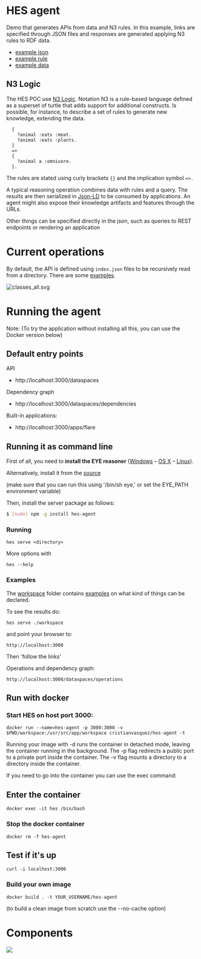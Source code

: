 # HES agent

Demo that generates APIs from data and N3 rules. In this example, links are specified through JSON files and responses are generated applying N3 rules to RDF data.

* [example json](./examples/family/index.json)
* [example rule](./examples/family/rules)
* [example data](./examples/family/data)

## N3 Logic 

The HES POC use [N3 Logic](http://infomesh.net/2002/notation3). Notation N3 is a rule-based language defined as a superset of turtle that adds support for additional constructs. Is possible, for instance, to describe a set of rules to generate new knowledge, extending the data.

```
  {
    ?animal :eats :meat.
    ?animal :eats :plants.
  }
  =>
  {
    ?animal a :omnivore.
  }.
```

The rules are stated using curly brackets `{}` and the implication symbol `=>.`

A typical reasoning operation combines data with rules and a query. The results are then serialized in [Json-LD](https://json-ld.org) to be consumed by applications. An agent might also expose their knowledge artifacts and features through the URLs.

Other things can be specified directly in the json, such as queries to REST endpoints or rendering an application

# Current operations

By default, the API is defined using `index.json` files to be recursively read from a directory. There are some [examples](./workspace).

![classes_all.svg](./img/classes_all.png)

# Running the agent

Note: (To try the application without installing all this, you can use the Docker version below)

## Default entry points

API

* http://localhost:3000/dataspaces

Dependency graph

* http://localhost:3000/dataspaces/dependencies

Built-in applications:

* http://localhost:3000/apps/flare


## Running it as command line

First of all, you need to **install the EYE reasoner** ([Windows](http://eulersharp.sourceforge.net/README.Windows) – [OS X](http://eulersharp.sourceforge.net/README.MacOSX) – [Linux](http://eulersharp.sourceforge.net/README.Linux)).

Alternatively, install it from the [source](https://github.com/josd/eye)

(make sure that you can run this using '/bin/sh eye,' or set the EYE_PATH environment variable)

Then, install the server package as follows:

``` bash
$ [sudo] npm -g install hes-agent
```

### Running

```
hes serve <directory>
```

More options with

```
hes --help
```

### Examples

The [workspace](./workspace) folder contains [examples](./workspace) on what kind of things can be declared.

To see the results do:

```
hes serve ./workspace
```

and point your browser to:

```
http://localhost:3000
```

Then 'follow the links'

Operations and dependency graph:
```
http://localhost:3000/dataspaces/operations
```

## Run with docker

### Start HES on host port 3000:

```
docker run --name=hes-agent -p 3000:3000 -v $PWD/workspace:/usr/src/app/workspace cristianvasquez/hes-agent -t
```

Running your image with -d runs the container in detached mode, leaving the container running in the background.
The -p flag redirects a public port to a private port inside the container.
The -v flag mounts a directory to a directory inside the container.

If you need to go into the container you can use the exec command:

## Enter the container

```
docker exec -it hes /bin/bash
```

### Stop the docker container

```
docker rm -f hes-agent
```

## Test if it's up

```
curl -i localhost:3000
```

### Build your own image

```
docker build . -t YOUR_USERNAME/hes-agent
```

(to build a clean image from scratch use the --no-cache option)

# Components

![](./img/agent.png?raw=true)
